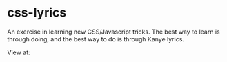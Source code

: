 # css-lyrics

An exercise in learning new CSS/Javascript tricks.
The best way to learn is through doing, and the best way to do is through Kanye lyrics. 

View at: 
